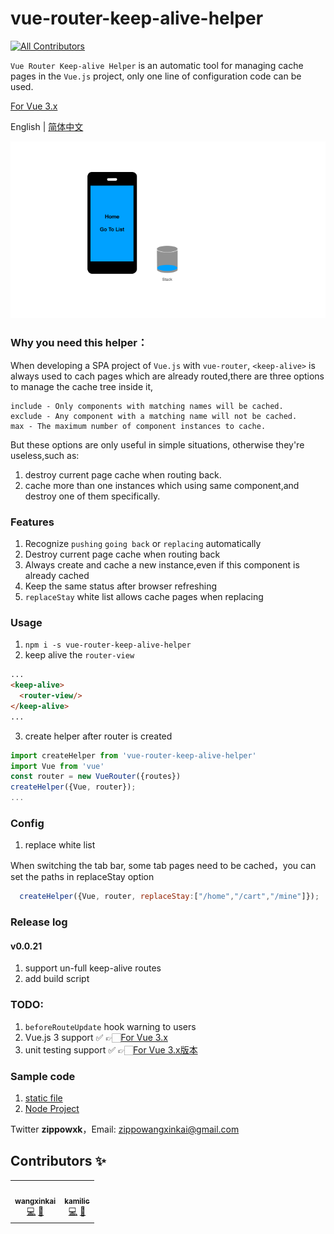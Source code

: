 # vue-router-keep-alive-helper
<!-- ALL-CONTRIBUTORS-BADGE:START - Do not remove or modify this section -->
[![All Contributors](https://img.shields.io/badge/all_contributors-2-orange.svg?style=flat-square)](#contributors-)
<!-- ALL-CONTRIBUTORS-BADGE:END -->
`Vue Router Keep-alive Helper` is an automatic tool for managing cache pages in the `Vue.js` project, only one line of configuration code can be used.

[For Vue 3.x](https://github.com/Zippowxk/stack-keep-alive)

English | [简体中文](./README_CN.md)

![img](./assets/stack.gif)

### Why you need this helper：

When developing a SPA project of `Vue.js` with `vue-router`, `<keep-alive>` is always used to cach pages which are already routed,there are three options to manage the cache tree inside it,
```
include - Only components with matching names will be cached.
exclude - Any component with a matching name will not be cached.
max - The maximum number of component instances to cache.
```
But these options are only useful in simple situations, otherwise they're useless,such as:

1. destroy current page cache when routing back.
2. cache more than one instances which using same component,and destroy one of them specifically.

### Features

1. Recognize `pushing` `going back` or `replacing` automatically
2. Destroy current page cache when routing back
3. Always create and cache a new instance,even if this component is already cached
4. Keep the same status after browser refreshing
5. `replaceStay` white list allows cache pages when replacing
### Usage

1. ```npm i -s vue-router-keep-alive-helper```
2. keep alive the `router-view`
```html
...
<keep-alive>
  <router-view/>
</keep-alive>
...
```
3. create helper after router is created
```javascript
import createHelper from 'vue-router-keep-alive-helper'
import Vue from 'vue'
const router = new VueRouter({routes})
createHelper({Vue, router});
...
```

### Config

1. replace white list
  
  
  When switching the tab bar, some tab pages need to be cached，you can set the paths in replaceStay option
```javascript
  createHelper({Vue, router, replaceStay:["/home","/cart","/mine"]});
```

### Release log
#### v0.0.21
1. support un-full keep-alive routes
2. add build script

### TODO:
1. `beforeRouteUpdate` hook warning to users
2. Vue.js 3 support ✅ 👉🏻[For Vue 3.x](https://github.com/Zippowxk/stack-keep-alive)
3. unit testing support ✅ 👉🏻[For Vue 3.x版本](https://github.com/Zippowxk/stack-keep-alive)

### Sample code

1. [static file](./examples/)
2. [Node Project](https://github.com/Zippowxk/vue-router-helper-demo)

Twitter **zippowxk**，Email: zippowangxinkai@gmail.com


## Contributors ✨
<!-- ALL-CONTRIBUTORS-LIST:START - Do not remove or modify this section -->
<!-- prettier-ignore-start -->
<!-- markdownlint-disable -->
<table>
  <tr>
    <td align="center"><a href="https://github.com/Zippowxk"><img src="https://avatars.githubusercontent.com/u/5326755?v=4?s=100" width="100px;" alt=""/><br /><sub><b>wangxinkai</b></sub></a><br /><a href="https://github.com/Zippowxk/vue-router-keep-alive-helper/commits?author=Zippowxk" title="Code">💻</a> <a href="https://github.com/Zippowxk/vue-router-keep-alive-helper/commits?author=Zippowxk" title="Documentation">📖</a></td>
    <td align="center"><a href="https://github.com/kamilic"><img src="https://avatars.githubusercontent.com/u/8327041?v=4?s=100" width="100px;" alt=""/><br /><sub><b>kamilic</b></sub></a><br /><a href="https://github.com/Zippowxk/vue-router-keep-alive-helper/commits?author=kamilic" title="Code">💻</a> <a href="#ideas-kamilic" title="Ideas, Planning, & Feedback">🤔</a></td>
  </tr>
</table>

<!-- markdownlint-restore -->
<!-- prettier-ignore-end -->

<!-- ALL-CONTRIBUTORS-LIST:END -->